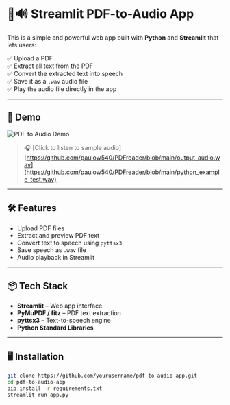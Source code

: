 # 📄🔊 Streamlit PDF-to-Audio App

This is a simple and powerful web app built with **Python** and **Streamlit** that lets users:

✅ Upload a PDF  
✅ Extract all text from the PDF  
✅ Convert the extracted text into speech  
✅ Save it as a `.wav` audio file  
✅ Play the audio file directly in the app

---

## 🚀 Demo

![PDF to Audio Demo](demo.gif)  
> 🎧 [Click to listen to sample audio](https://github.com/paulow540/PDFreader/blob/main/output_audio.wav](https://github.com/paulow540/PDFreader/blob/main/python_example_test.wav)


---

## 🛠️ Features

- Upload PDF files
- Extract and preview PDF text
- Convert text to speech using `pyttsx3`
- Save speech as `.wav` file
- Audio playback in Streamlit

---

## 📦 Tech Stack

- **Streamlit** – Web app interface  
- **PyMuPDF / fitz** – PDF text extraction  
- **pyttsx3** – Text-to-speech engine  
- **Python Standard Libraries**

---

## 🖥️ Installation

```bash
git clone https://github.com/yourusername/pdf-to-audio-app.git
cd pdf-to-audio-app
pip install -r requirements.txt
streamlit run app.py
